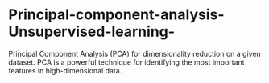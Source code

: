 # Principal-component-analysis-Unsupervised-learning-
 Principal Component Analysis (PCA) for dimensionality reduction on a given dataset. PCA is a powerful technique for identifying the most important features in high-dimensional data.   
